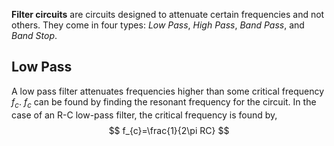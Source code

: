 **Filter circuits** are circuits designed to attenuate certain frequencies and not others. They come in four types: *Low Pass*, *High Pass*, *Band Pass*, and *Band Stop*.

## Low Pass

A low pass filter attenuates frequencies higher than some critical frequency $f_{c}$. $f_{c}$ can be found by finding the resonant frequency for the circuit. In the case of an R-C low-pass filter, the critical frequency is found by,
$$
f_{c}=\frac{1}{2\pi RC}
$$
